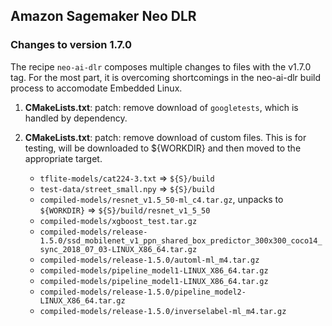 ## Amazon Sagemaker Neo DLR

### Changes to version 1.7.0

The recipe `neo-ai-dlr` composes multiple changes to files with the
v1.7.0 tag. For the most part, it is overcoming shortcomings in the
neo-ai-dlr build process to accomodate Embedded Linux.

1. **CMakeLists.txt**: patch: remove download of `googletests`, which
   is handled by dependency.
2. **CMakeLists.txt**: patch: remove download of custom files.  This
   is for testing, will be downloaded to ${WORKDIR} and then moved to
   the appropriate target.

   - `tflite-models/cat224-3.txt` => `${S}/build`
   - `test-data/street_small.npy` => `${S}/build`
   - `compiled-models/resnet_v1.5_50-ml_c4.tar.gz`, unpacks to
     `${WORKDIR}` => `${S}/build/resnet_v1_5_50`
   - `compiled-models/xgboost_test.tar.gz`
   - `compiled-models/release-1.5.0/ssd_mobilenet_v1_ppn_shared_box_predictor_300x300_coco14_sync_2018_07_03-LINUX_X86_64.tar.gz`
   - `compiled-models/release-1.5.0/automl-ml_m4.tar.gz`
   - `compiled-models/pipeline_model1-LINUX_X86_64.tar.gz`
   - `compiled-models/pipeline_model1-LINUX_X86_64.tar.gz`
   - `compiled-models/release-1.5.0/pipeline_model2-LINUX_X86_64.tar.gz`
   - `compiled-models/release-1.5.0/inverselabel-ml_m4.tar.gz`

